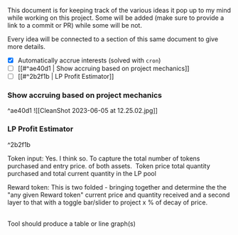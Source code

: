 This document is for keeping track of the various ideas it pop up to my mind while working on this project. Some will be added (make sure to provide a link to a commit or PR) while some will be not.

Every idea will be connected to a section of this same document to give more details.

- [x] Automatically accrue interests (solved with `cron`)
- [ ] [[#^ae40d1 | Show accruing based on project mechanics]]
- [ ] [[#^2b2f1b | LP Profit Estimator]]

### Show accruing based on project mechanics

^ae40d1
![[CleanShot 2023-06-05 at 12.25.02.jpg]]

### LP Profit Estimator

^2b2f1b

Token input: Yes. I think so. To capture the total number of tokens purchased and entry price. of both assets.  Token price total quantity purchased and total current quantity in the LP pool           

Reward token: This is two folded - bringing together and determine the the "any given Reward token" current price and quantity received and a second layer to that with a toggle bar/slider to project x % of decay of price.                                                                  

Tool should produce a table or line graph(s)                                                                                           